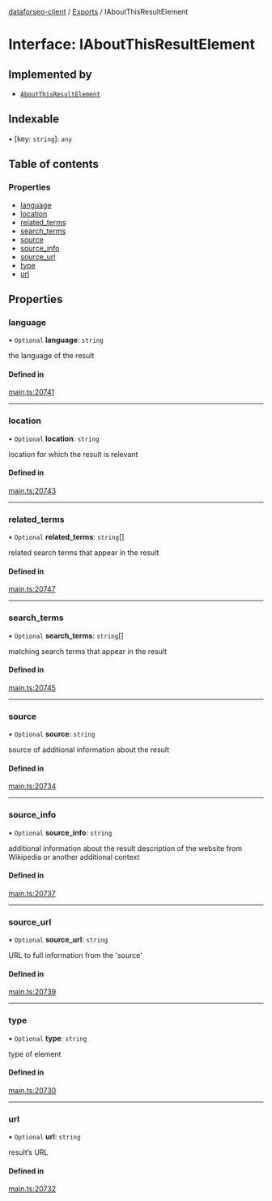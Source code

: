 [dataforseo-client](../README.md) / [Exports](../modules.md) / IAboutThisResultElement

# Interface: IAboutThisResultElement

## Implemented by

- [`AboutThisResultElement`](../classes/AboutThisResultElement.md)

## Indexable

▪ [key: `string`]: `any`

## Table of contents

### Properties

- [language](IAboutThisResultElement.md#language)
- [location](IAboutThisResultElement.md#location)
- [related\_terms](IAboutThisResultElement.md#related_terms)
- [search\_terms](IAboutThisResultElement.md#search_terms)
- [source](IAboutThisResultElement.md#source)
- [source\_info](IAboutThisResultElement.md#source_info)
- [source\_url](IAboutThisResultElement.md#source_url)
- [type](IAboutThisResultElement.md#type)
- [url](IAboutThisResultElement.md#url)

## Properties

### language

• `Optional` **language**: `string`

the language of the result

#### Defined in

[main.ts:20741](https://github.com/dataforseo/TypeScriptClient/blob/7ca1aa4/main.ts#L20741)

___

### location

• `Optional` **location**: `string`

location for which the result is relevant

#### Defined in

[main.ts:20743](https://github.com/dataforseo/TypeScriptClient/blob/7ca1aa4/main.ts#L20743)

___

### related\_terms

• `Optional` **related\_terms**: `string`[]

related search terms that appear in the result

#### Defined in

[main.ts:20747](https://github.com/dataforseo/TypeScriptClient/blob/7ca1aa4/main.ts#L20747)

___

### search\_terms

• `Optional` **search\_terms**: `string`[]

matching search terms that appear in the result

#### Defined in

[main.ts:20745](https://github.com/dataforseo/TypeScriptClient/blob/7ca1aa4/main.ts#L20745)

___

### source

• `Optional` **source**: `string`

source of additional information about the result

#### Defined in

[main.ts:20734](https://github.com/dataforseo/TypeScriptClient/blob/7ca1aa4/main.ts#L20734)

___

### source\_info

• `Optional` **source\_info**: `string`

additional information about the result
description of the website from Wikipedia or another additional context

#### Defined in

[main.ts:20737](https://github.com/dataforseo/TypeScriptClient/blob/7ca1aa4/main.ts#L20737)

___

### source\_url

• `Optional` **source\_url**: `string`

URL to full information from the 'source'

#### Defined in

[main.ts:20739](https://github.com/dataforseo/TypeScriptClient/blob/7ca1aa4/main.ts#L20739)

___

### type

• `Optional` **type**: `string`

type of element

#### Defined in

[main.ts:20730](https://github.com/dataforseo/TypeScriptClient/blob/7ca1aa4/main.ts#L20730)

___

### url

• `Optional` **url**: `string`

result’s URL

#### Defined in

[main.ts:20732](https://github.com/dataforseo/TypeScriptClient/blob/7ca1aa4/main.ts#L20732)
